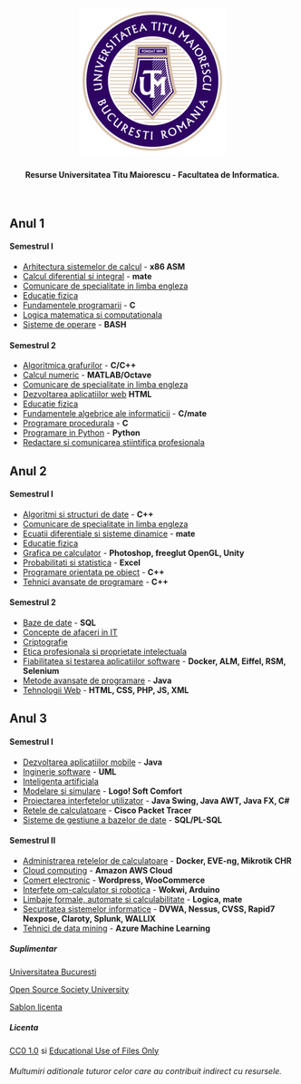 <h1 align="center">
  <br>
  <a href="https://github.com/ArmynC/ArminC-UTM-Info/archive/refs/heads/main.zip"><img src="https://raw.githubusercontent.com/ArmynC/ArminC-UTM-Info/main/sigla.png" alt="UTM"></a>
</h1>

<h4 align="center">Resurse Universitatea Titu Maiorescu - Facultatea de Informatica.</h4>
<br>

**Anul 1**
---

#### Semestrul I

* [Arhitectura sistemelor de calcul](https://github.com/ArmynC/ArminC-UTM-Info/tree/main/Anul%201/Semestrul%20I/Arhitectura%20sistemelor%20de%20calcul) - **x86 ASM**
* [Calcul diferential si integral](https://github.com/ArmynC/ArminC-UTM-Info/tree/main/Anul%201/Semestrul%20I/Calcul%20diferential%20si%20integral) - **mate**
* [Comunicare de specialitate in limba engleza](https://github.com/ArmynC/ArminC-UTM-Info/tree/main/Anul%201/Semestrul%20I/Comunicare%20de%20specialitate%20in%20limba%20engleza)
* [Educatie fizica](https://github.com/ArmynC/ArminC-UTM-Info/tree/main/Anul%201/Semestrul%20I/Educatie%20fizica)
* [Fundamentele programarii](https://github.com/ArmynC/ArminC-UTM-Info/tree/main/Anul%201/Semestrul%20I/Fundamentele%20programarii) - **C**
* [Logica matematica si computationala](https://github.com/ArmynC/ArminC-UTM-Info/tree/main/Anul%201/Semestrul%20I/Logica%20matematica%20si%20computationala)
* [Sisteme de operare](https://github.com/ArmynC/ArminC-UTM-Info/tree/main/Anul%201/Semestrul%20I/Sisteme%20de%20operare) - **BASH**

#### Semestrul 2

* [Algoritmica grafurilor](https://github.com/ArmynC/ArminC-UTM-Info/tree/main/Anul%201/Semestrul%20II/Algoritmica%20grafurilor) - **C/C++**
* [Calcul numeric](https://github.com/ArmynC/ArminC-UTM-Info/tree/main/Anul%201/Semestrul%20II/Calcul%20numeric) - **MATLAB/Octave**
* [Comunicare de specialitate in limba engleza](https://github.com/ArmynC/ArminC-UTM-Info/tree/main/Anul%201/Semestrul%20II/Comunicare%20de%20specialitate%20in%20limba%20engleza) 
* [Dezvoltarea aplicatiilor web](https://github.com/ArmynC/ArminC-UTM-Info/tree/main/Anul%201/Semestrul%20II/Dezvoltarea%20aplicatiilor%20web) **HTML**
* [Educatie fizica](https://github.com/ArmynC/ArminC-UTM-Info/tree/main/Anul%201/Semestrul%20II/Educatie%20fizica)
* [Fundamentele algebrice ale informaticii](https://github.com/ArmynC/ArminC-UTM-Info/tree/main/Anul%201/Semestrul%20II/Fundamentele%20algebrice%20ale%20informaticii) - **C/mate**
* [Programare procedurala](https://github.com/ArmynC/ArminC-UTM-Info/tree/main/Anul%201/Semestrul%20II/Programare%20procedurala) - **C**
* [Programare in Python](https://github.com/RockyDesigne/ArminC-UTM-Info-H/tree/main/Anul%201/Semestrul%20II/Programare%20in%20Python) - **Python**
* [Redactare si comunicarea stiintifica profesionala](https://github.com/ArmynC/ArminC-UTM-Info/tree/main/Anul%201/Semestrul%20II/Redactare%20si%20comunicarea%20stiintifica%20profesionala)

**Anul 2**
---

#### Semestrul I

* [Algoritmi si structuri de date](https://github.com/ArmynC/ArminC-UTM-Info/tree/main/Anul%202/Semestrul%201/Algoritmi%20si%20structuri%20de%20date) - **C++**
* [Comunicare de specialitate in limba engleza](https://github.com/ArmynC/ArminC-UTM-Info/tree/main/Anul%202/Semestrul%201/Comunicare%20de%20specialitate%20in%20limba%20engleza)
* [Ecuatii diferentiale si sisteme dinamice](https://github.com/ArmynC/ArminC-UTM-Info/tree/main/Anul%202/Semestrul%201/Ecuatii%20diferentiale%20si%20sisteme%20dinamice) - **mate**
* [Educatie fizica](https://github.com/ArmynC/ArminC-UTM-Info/tree/main/Anul%202/Semestrul%201/Educatie%20fizica)
* [Grafica pe calculator](https://github.com/ArmynC/ArminC-UTM-Info/tree/main/Anul%202/Semestrul%201/Grafica%20pe%20calculator) - **Photoshop, freeglut OpenGL, Unity**
* [Probabilitati si statistica](https://github.com/ArmynC/ArminC-UTM-Info/tree/main/Anul%202/Semestrul%201/Probabilitati%20si%20statistica) - **Excel**
* [Programare orientata pe obiect](https://github.com/ArmynC/ArminC-UTM-Info/tree/main/Anul%202/Semestrul%201/Programare%20orientata%20pe%20obiect) - **C++**
* [Tehnici avansate de programare](https://github.com/ArmynC/ArminC-UTM-Info/tree/main/Anul%202/Semestrul%201/Tehnici%20avansate%20de%20programare) - **C++**

#### Semestrul 2

* [Baze de date](https://github.com/ArmynC/ArminC-UTM-Info/tree/main/Anul%202/Semestrul%202/Baze%20de%20date) - **SQL**
* [Concepte de afaceri in IT](https://github.com/ArmynC/ArminC-UTM-Info/tree/main/Anul%202/Semestrul%202/Concepte%20de%20afaceri%20in%20IT)
* [Criptografie](https://github.com/ArmynC/ArminC-UTM-Info/tree/main/Anul%202/Semestrul%202/Criptografie)
* [Etica profesionala si proprietate intelectuala](https://github.com/ArmynC/ArminC-UTM-Info/tree/main/Anul%202/Semestrul%201/Educatie%20fizica)
* [Fiabilitatea si testarea aplicatiilor software](https://github.com/ArmynC/ArminC-UTM-Info/tree/main/Anul%202/Semestrul%202/Fiabilitatea%20si%20testarea%20aplicatiilor%20software) - **Docker, ALM, Eiffel, RSM, Selenium**
* [Metode avansate de programare](https://github.com/ArmynC/ArminC-UTM-Info/tree/main/Anul%202/Semestrul%202/Metode%20avansate%20de%20programare) - **Java**
* [Tehnologii Web](https://github.com/ArmynC/ArminC-UTM-Info/tree/main/Anul%202/Semestrul%202/Tehnologii%20Web) - **HTML, CSS, PHP, JS, XML**


**Anul 3**
---

#### Semestrul I

* [Dezvoltarea aplicatiilor mobile](https://github.com/ArmynC/ArminC-UTM-Info/tree/main/Anul%203/Semestrul%201/Dezvoltarea%20aplicatiilor%20mobile)  - **Java**
* [Inginerie software](https://github.com/ArmynC/ArminC-UTM-Info/tree/main/Anul%203/Semestrul%201/Inginerie%20software) - **UML**
* [Inteligenta artificiala](https://github.com/ArmynC/ArminC-UTM-Info/tree/main/Anul%203/Semestrul%201/Inteligenta%20artificiala)
* [Modelare si simulare](https://github.com/ArmynC/ArminC-UTM-Info/tree/main/Anul%203/Semestrul%201/Modelare%20si%20simulare) - **Logo! Soft Comfort**
* [Proiectarea interfetelor utilizator](https://github.com/ArmynC/ArminC-UTM-Info/tree/main/Anul%203/Semestrul%201/Proiectarea%20interfetelor%20utilizator) - **Java Swing, Java AWT, Java FX, C#**
* [Retele de calculatoare](https://github.com/ArmynC/ArminC-UTM-Info/tree/main/Anul%203/Semestrul%201/Retele%20de%20calculatoare) - **Cisco Packet Tracer**
* [Sisteme de gestiune a bazelor de date](https://github.com/ArmynC/ArminC-UTM-Info/tree/main/Anul%202/Semestrul%202/Tehnologii%20Web) - **SQL/PL-SQL**

#### Semestrul II
* [Administrarea retelelor de calculatoare](https://github.com/ArmynC/ArminC-UTM-Info/tree/main/Anul%203/Semestrul%202/Administrarea%20retelelor%20de%20calculatoare)  - **Docker, EVE-ng, Mikrotik CHR**
* [Cloud computing](https://github.com/ArmynC/ArminC-UTM-Info/tree/main/Anul%203/Semestrul%202/Cloud%20computing) - **Amazon AWS Cloud**
* [Comert electronic](https://github.com/ArmynC/ArminC-UTM-Info/tree/main/Anul%203/Semestrul%202/Comert%20electronic) - **Wordpress, WooCommerce**
* [Interfete om-calculator si robotica](https://github.com/ArmynC/ArminC-UTM-Info/tree/main/Anul%203/Semestrul%202/Interfete%20om-calculator%20si%20robotica) - **Wokwi, Arduino**
* [Limbaje formale, automate si calculabilitate](https://github.com/ArmynC/ArminC-UTM-Info/tree/main/Anul%203/Semestrul%202/Limbaje%20formale%2C%20automate%20si%20calculabilitate) - **Logica, mate**
* [Securitatea sistemelor informatice](https://github.com/ArmynC/ArminC-UTM-Info/tree/main/Anul%203/Semestrul%202/Securitatea%20sistemelor%20informatice) - **DVWA, Nessus, CVSS, Rapid7 Nexpose, Claroty, Splunk, WALLIX**
* [Tehnici de data mining](https://github.com/ArmynC/ArminC-UTM-Info/tree/main/Anul%203/Semestrul%202/Tehnici%20de%20data%20mining) - **Azure Machine Learning**

##### Suplimentar
[Universitatea Bucuresti](https://github.com/DLarisa/FMI-Materials-BachelorDegree-UniBuc)

[Open Source Society University](https://github.com/ossu/computer-science)

[Sablon licenta](https://github.com/ArmynC/ArminC-UTM-Info/tree/main/Anul%203/licenta_suplimentar)

##### Licenta
[CC0 1.0](https://tldrlegal.com/license/creative-commons-cc0-1.0-universal) si [Educational Use of Files Only](https://github.com/ArmynC/ArminC-UTM-Info/blob/main/LICENSE2)

###### Multumiri aditionale tuturor celor care au contribuit indirect cu resursele.

